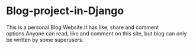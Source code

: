# Blog-project-in-Django

This is a personal Blog Website.It has like, share and comment options.Anyone can read, like and comment on this site, but blog can only be written by some superusers.
